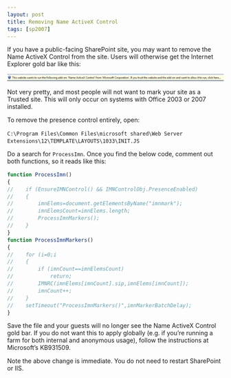 ```yaml
---
layout: post
title: Removing Name ActiveX Control
tags: [sp2007]
---
```


If you have a public-facing SharePoint site, you may want to remove the Name ActiveX Control from the site.  Users will otherwise get the Internet Explorer gold bar like this:

![image35](/assets/images/2010/09/image35.png)

Not very pretty, and most people will not want to mark your site as a Trusted site.  This will only occur on systems with Office 2003 or 2007 installed.

To remove the presence control entirely, open:

`C:\Program Files\Common Files\microsoft shared\Web Server Extensions\12\TEMPLATE\LAYOUTS\1033\INIT.JS`

Do a search for `ProcessImn`.  Once you find the below code, comment out both functions, so it reads like this:

```js
function ProcessImn()
{
//    if (EnsureIMNControl() && IMNControlObj.PresenceEnabled)
//    {
//        imnElems=document.getElementsByName("imnmark");
//        imnElemsCount=imnElems.length;
//        ProcessImnMarkers();
//    }
}
function ProcessImnMarkers()
{
//    for (i=0;i
//    {
//        if (imnCount==imnElemsCount)
//            return;
//        IMNRC(imnElems[imnCount].sip,imnElems[imnCount]);
//        imnCount++;
//    }
//    setTimeout("ProcessImnMarkers()",imnMarkerBatchDelay);
}
```

Save the file and your guests will no longer see the Name ActiveX Control gold bar.  If you do not want this to apply globally (e.g. if you’re running a farm for both internal and anonymous usage), follow the instructions at Microsoft’s KB931509.

Note the above change is immediate.  You do not need to restart SharePoint or IIS.